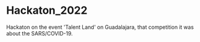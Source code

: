 # Hackaton_2022
Hackaton on the event 'Talent Land' on Guadalajara, that competition it was about the SARS/COVID-19.
